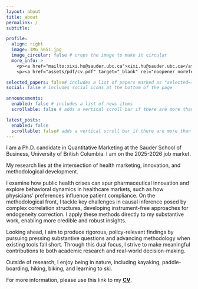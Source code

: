 ```yaml
---
layout: about
title: about
permalink: /
subtitle:

profile:
  align: right
  image: IMG_5651.jpg
  image_circular: false # crops the image to make it circular
  more_info: >
    <p><a href="mailto:xixi.hu@sauder.ubc.ca">xixi.hu@sauder.ubc.ca</a></p>
    <p><a href="assets/pdf/cv.pdf" target="_blank" rel="noopener noreferrer">curriculum vitae</a></p>

selected_papers: false# includes a list of papers marked as "selected={true}"
social: false # includes social icons at the bottom of the page

announcements:
  enabled: false # includes a list of news items
  scrollable: false # adds a vertical scroll bar if there are more than 3 news items

latest_posts:
  enabled: false
  scrollable: false# adds a vertical scroll bar if there are more than 3 new posts items
---
```


I am a Ph.D. candidate in Quantitative Marketing at the Sauder School of Business, University of British Columbia. I am on the 2025-2026 job market. 

My research lies at the intersection of health marketing, innovation, and methodological development. 

I examine how public health crises can spur pharmaceutical innovation and explore behavioral dynamics in healthcare markets, such as how physicians’ preferences influence patient compliance. On the methodological front, I tackle key challenges in causal inference posed by complex correlation structures, developing instrument-free approaches for endogeneity correction. I apply these methods directly to my substantive work, enabling more credible and robust insights.

Looking ahead, I aim to produce rigorous, policy-relevant findings by pursuing pressing substantive questions and advancing methodology when existing tools fall short. Through this dual focus, I strive to make meaningful contributions to both academic research and real-world decision-making.

Outside of research, I enjoy being in nature, including kayaking, paddle-boarding, hiking, biking, and learning to ski.

For more information,  please use this link to my [**CV**](assets/pdf/cv.pdf). 
